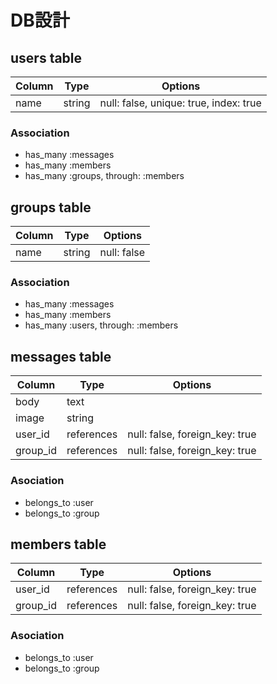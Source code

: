 # DB設計

## users table

|Column|Type|Options|
|------|----|-------|
|name|string|null: false, unique: true, index: true|


### Association

- has_many :messages
- has_many :members
- has_many :groups, through: :members


## groups table

|Column|Type|Options|
|------|----|-------|
|name|string|null: false|


### Association
- has_many :messages
- has_many :members
- has_many :users, through: :members


## messages table

|Column|Type|Options|
|------|----|-------|
|body|text| |
|image|string| |
|user_id|references|null: false, foreign_key: true|
|group_id|references|null: false, foreign_key: true|



### Asociation

- belongs_to :user
- belongs_to :group


## members table

|Column|Type|Options|
|------|----|-------|
|user_id|references|null: false, foreign_key: true|
|group_id|references|null: false, foreign_key: true|

### Asociation
- belongs_to :user
- belongs_to :group
